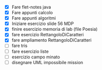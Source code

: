 - [x] Fare flet-notes java
- [x] Fare appunti calcolo
- [x] Fare appunti algoritmi
- [x] Iniziare esercizio slide 56 MDP
- [x] finire esercizio memoria di lab (file Poesia)
- [x] fare esercizio RettangoloDiCaratteri
- [x] fare ampliamento RettangoloDiCaratteri
- [ ] fare tris
- [ ] fare esercizio liste
- [ ] esercizio campo minato
- [ ] disegnare UML impossibile mission